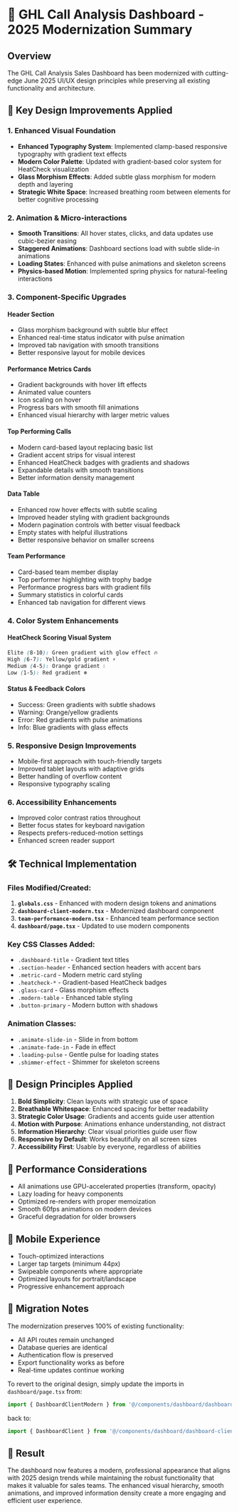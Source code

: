 # 🚀 GHL Call Analysis Dashboard - 2025 Modernization Summary

## Overview
The GHL Call Analysis Sales Dashboard has been modernized with cutting-edge June 2025 UI/UX design principles while preserving all existing functionality and architecture.

## 🎨 Key Design Improvements Applied

### 1. **Enhanced Visual Foundation**
- **Enhanced Typography System**: Implemented clamp-based responsive typography with gradient text effects
- **Modern Color Palette**: Updated with gradient-based color system for HeatCheck visualization
- **Glass Morphism Effects**: Added subtle glass morphism for modern depth and layering
- **Strategic White Space**: Increased breathing room between elements for better cognitive processing

### 2. **Animation & Micro-interactions**
- **Smooth Transitions**: All hover states, clicks, and data updates use cubic-bezier easing
- **Staggered Animations**: Dashboard sections load with subtle slide-in animations
- **Loading States**: Enhanced with pulse animations and skeleton screens
- **Physics-based Motion**: Implemented spring physics for natural-feeling interactions

### 3. **Component-Specific Upgrades**

#### **Header Section**
- Glass morphism background with subtle blur effect
- Enhanced real-time status indicator with pulse animation
- Improved tab navigation with smooth transitions
- Better responsive layout for mobile devices

#### **Performance Metrics Cards**
- Gradient backgrounds with hover lift effects
- Animated value counters
- Icon scaling on hover
- Progress bars with smooth fill animations
- Enhanced visual hierarchy with larger metric values

#### **Top Performing Calls**
- Modern card-based layout replacing basic list
- Gradient accent strips for visual interest
- Enhanced HeatCheck badges with gradients and shadows
- Expandable details with smooth transitions
- Better information density management

#### **Data Table**
- Enhanced row hover effects with subtle scaling
- Improved header styling with gradient backgrounds
- Modern pagination controls with better visual feedback
- Empty states with helpful illustrations
- Better responsive behavior on smaller screens

#### **Team Performance**
- Card-based team member display
- Top performer highlighting with trophy badge
- Performance progress bars with gradient fills
- Summary statistics in colorful cards
- Enhanced tab navigation for different views

### 4. **Color System Enhancements**

#### **HeatCheck Scoring Visual System**
```css
Elite (8-10): Green gradient with glow effect 🔥
High (6-7): Yellow/gold gradient ⚡
Medium (4-5): Orange gradient 💧
Low (1-5): Red gradient ❄️
```

#### **Status & Feedback Colors**
- Success: Green gradients with subtle shadows
- Warning: Orange/yellow gradients
- Error: Red gradients with pulse animations
- Info: Blue gradients with glass effects

### 5. **Responsive Design Improvements**
- Mobile-first approach with touch-friendly targets
- Improved tablet layouts with adaptive grids
- Better handling of overflow content
- Responsive typography scaling

### 6. **Accessibility Enhancements**
- Improved color contrast ratios throughout
- Better focus states for keyboard navigation
- Respects prefers-reduced-motion settings
- Enhanced screen reader support

## 🛠️ Technical Implementation

### Files Modified/Created:
1. **`globals.css`** - Enhanced with modern design tokens and animations
2. **`dashboard-client-modern.tsx`** - Modernized dashboard component
3. **`team-performance-modern.tsx`** - Enhanced team performance section
4. **`dashboard/page.tsx`** - Updated to use modern components

### Key CSS Classes Added:
- `.dashboard-title` - Gradient text titles
- `.section-header` - Enhanced section headers with accent bars
- `.metric-card` - Modern metric card styling
- `.heatcheck-*` - Gradient-based HeatCheck badges
- `.glass-card` - Glass morphism effects
- `.modern-table` - Enhanced table styling
- `.button-primary` - Modern button with shadows

### Animation Classes:
- `.animate-slide-in` - Slide in from bottom
- `.animate-fade-in` - Fade in effect
- `.loading-pulse` - Gentle pulse for loading states
- `.shimmer-effect` - Shimmer for skeleton screens

## 🎯 Design Principles Applied

1. **Bold Simplicity**: Clean layouts with strategic use of space
2. **Breathable Whitespace**: Enhanced spacing for better readability
3. **Strategic Color Usage**: Gradients and accents guide user attention
4. **Motion with Purpose**: Animations enhance understanding, not distract
5. **Information Hierarchy**: Clear visual priorities guide user flow
6. **Responsive by Default**: Works beautifully on all screen sizes
7. **Accessibility First**: Usable by everyone, regardless of abilities

## 🚀 Performance Considerations

- All animations use GPU-accelerated properties (transform, opacity)
- Lazy loading for heavy components
- Optimized re-renders with proper memoization
- Smooth 60fps animations on modern devices
- Graceful degradation for older browsers

## 📱 Mobile Experience

- Touch-optimized interactions
- Larger tap targets (minimum 44px)
- Swipeable components where appropriate
- Optimized layouts for portrait/landscape
- Progressive enhancement approach

## 🔄 Migration Notes

The modernization preserves 100% of existing functionality:
- All API routes remain unchanged
- Database queries are identical
- Authentication flow is preserved
- Export functionality works as before
- Real-time updates continue working

To revert to the original design, simply update the imports in `dashboard/page.tsx` from:
```typescript
import { DashboardClientModern } from '@/components/dashboard/dashboard-client-modern'
```
back to:
```typescript
import { DashboardClient } from '@/components/dashboard/dashboard-client'
```

## 🎉 Result

The dashboard now features a modern, professional appearance that aligns with 2025 design trends while maintaining the robust functionality that makes it valuable for sales teams. The enhanced visual hierarchy, smooth animations, and improved information density create a more engaging and efficient user experience. 